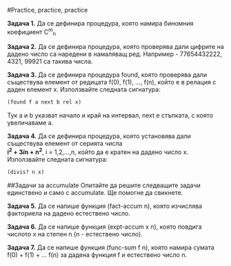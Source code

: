 #Practice, practice, practice

**Задача 1.** Да се дефинира процедура, която намира биномния коефициент 
C<sup>m</sup><sub>n</sub>  

**Задача 2.** Да се дефинира процедура, която проверява дали цифрите на
дадено число са наредени в намаляващ ред.
Например - 77654432222, 4321, 99921 са такива числа.

**Задача 3.** Да се дефинира процедура found, която проверява дали 
съществува елемент от редицата
f(0), f(1), ..., f(n), който е в релация с даден елемент х.
Използвайте следната сигнатура:
```Scheme
(found f a next b rel x)
```
Тук а и b указват начало и край на интервал, next е стъпката, с която
увеличаваме а.

**Задача 4.** Да се дефинира процедура, която установява дали
съществува елемент от серията числа  
**i<sup>2</sup> + 3*i*n + n<sup>2</sup>**, i = 1,2,...,n,
който да е кратен на дадено число х.
Използвайте следната сигнатура:
```Scheme
(divis? n x)
```

##Задачи за accumulate
Опитайте да решите следващите задачи единствено и само с accumulate.
Ще помогне да свикнете.

**Задача 5.** Да се напише функция (fact-accum n), която изчислява факториела на дадено естествено число.

**Задача 6.** Да се напише функция (expt-accum x n), която повдига числото x на степен n (n - естествено число).

**Задача 7.** Да се напише функция (func-sum f n), която намира сумата f(0) + f(1) + ... f(n) за дадена функция f и естествено число n.
